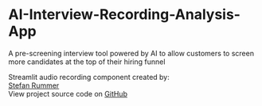 # AI-Interview-Recording-Analysis-App
A pre-screening interview tool powered by AI to allow customers to screen more candidates at the top of their hiring funnel    

Streamlit audio recording component created by:  
[Stefan Rummer](https://www.linkedin.com/in/stefanrmmr/)    
View project source code on [GitHub](https://github.com/stefanrmmr/streamlit_audio_recorder)
